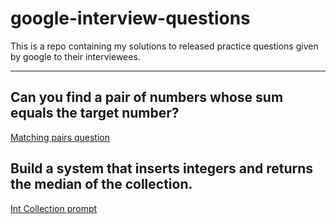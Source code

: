 # google-interview-questions
This is a repo containing my solutions to released practice questions given by google to their interviewees.

---

## Can you find a pair of numbers whose sum equals the target number?

[Matching pairs question](https://old.reddit.com/r/learnprogramming/comments/9vp1vv/an_interesting_problem_from_a_job_interview_at/)

## Build a system that inserts integers and returns the median of the collection.

[Int Collection prompt]()